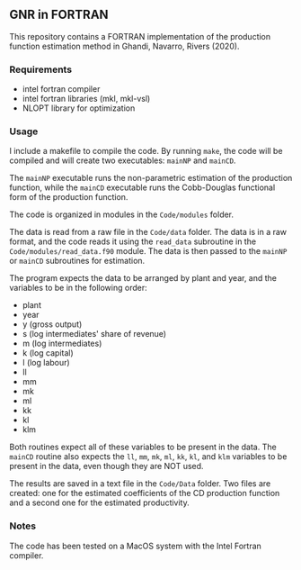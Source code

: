 ## GNR in FORTRAN

This repository contains a FORTRAN implementation of the production function estimation method in Ghandi, Navarro, Rivers (2020).

### Requirements

- intel fortran compiler
- intel fortran libraries (mkl, mkl-vsl)
- NLOPT library for optimization

### Usage

I include a makefile to compile the code. By running `make`, the code will be compiled and will create two executables: `mainNP` and `mainCD`.

The `mainNP` executable runs the non-parametric estimation of the production function, while the `mainCD` executable runs the Cobb-Douglas functional form of the production function.

The code is organized in modules in the `Code/modules` folder.

The data is read from a raw file in the `Code/data` folder. The data is in a raw format, and the code reads it using the `read_data` subroutine in the `Code/modules/read_data.f90` module. The data is then passed to the `mainNP` or `mainCD` subroutines for estimation.

The program expects the data to be arranged by plant and year, and the variables to be in the following order:

- plant
- year
- y (gross output)
- s (log intermediates' share of revenue)
- m (log intermediates)
- k (log capital)
- l (log labour)
- ll
- mm
- mk
- ml
- kk
- kl
- klm

Both routines expect all of these variables to be present in the data. The `mainCD` routine also expects the `ll`, `mm`, `mk`, `ml`, `kk`, `kl`, and `klm` variables to be present in the data, even though they are NOT used.

The results are saved in a text file in the `Code/Data` folder. Two files are created: one for the estimated coefficients of the CD production function and a second one for the estimated productivity.

### Notes

The code has been tested on a MacOS system with the Intel Fortran compiler. 


